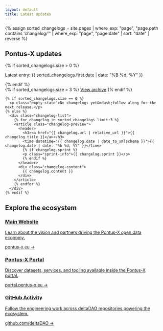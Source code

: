 ```yaml
---
layout: default
title: Latest Updates
---
```


{% assign sorted_changelogs = site.pages | where_exp: "page", "page.path contains 'changelog/'" | where_exp: "page", "page.date" | sort: "date" | reverse %}

<div class="homepage">
  <section class="latest-changelogs">
    <div class="list-intro">
      <div class="list-copy">
        <h1 class="page-title">Pontus-X updates</h1>
        {% if sorted_changelogs.size > 0 %}
        <p class="list-meta">Latest entry: {{ sorted_changelogs.first.date | date: "%B %d, %Y" }}</p>
        {% endif %}
      </div>
      {% if sorted_changelogs.size > 3 %}
      <a class="section-link" href="{{ '/archive/' | relative_url }}">View archive</a>
      {% endif %}
    </div>

    {% if sorted_changelogs.size == 0 %}
      <p class="empty-state">No changelogs yet&mdash;follow along for the next release.</p>
    {% else %}
      <div class="changelog-list">
        {% for changelog in sorted_changelogs limit:3 %}
        <article class="changelog-preview">
          <header>
            <h3><a href="{{ changelog.url | relative_url }}">{{ changelog.title }}</a></h3>
            <time datetime="{{ changelog.date | date_to_xmlschema }}">{{ changelog.date | date: "%b %d, %Y" }}</time>
            {% if changelog.sprint %}
            <p class="sprint-info">{{ changelog.sprint }}</p>
            {% endif %}
          </header>
          <div class="changelog-content">
            {{ changelog.content }}
          </div>
        </article>
        {% endfor %}
      </div>
    {% endif %}
  </section>

  <section class="resource-links">
    <div class="section-heading">
      <h2>Explore the ecosystem</h2>
    </div>
    <div class="resource-grid">
      <a class="resource-card" href="https://www.pontus-x.eu/" target="_blank" rel="noopener">
        <h3>Main Website</h3>
        <p>Learn about the vision and partners driving the Pontus-X open data economy.</p>
        <span class="resource-meta">pontus-x.eu →</span>
      </a>
      <a class="resource-card" href="https://portal.pontus-x.eu/#" target="_blank" rel="noopener">
        <h3>Pontus-X Portal</h3>
        <p>Discover datasets, services, and tooling available inside the Pontus-X portal.</p>
        <span class="resource-meta">portal.pontus-x.eu →</span>
      </a>
      <a class="resource-card" href="https://github.com/deltaDAO/" target="_blank" rel="noopener">
        <h3>GitHub Activity</h3>
        <p>Follow the engineering work across deltaDAO repositories powering the ecosystem.</p>
        <span class="resource-meta">github.com/deltaDAO →</span>
      </a>
    </div>
  </section>
</div>
